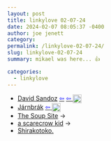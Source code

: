 ```yaml
---
layout: post
title: linkylove 02-07-24
date: 2024-02-07 08:05:37 -0400
author: joe jenett
category: 
permalink: /linkylove-02-07-24/
slug: linkylove-02-07-24
summary: mikael was here... 👍

categories:
  - linkylove
---
```

<ul class="linkylove">
	<li><a title="David Sandoz" href="https://davidsandoz.ch/">David Sandoz</a>  <a title="source" href="https://gitlab.com/explore/projects/topics/personal+website"><span style="color:blue;">&#8678;</span></a>  <a title="source" href="https://merveilles.town/@mikael"><span style="color:blue;">&#8678;</span> <img src="https://iwebthings.joejenett.com/images/mikael.png" title="you gotta love this guy!" alt="" width="20" style="vertical-align:middle"></a></li>
	<li><a title="Roger Ort" href="https://jarnbrak.net/">Járnbrák</a> <a title="source" href="https://merveilles.town/@mikael"><span style="color:blue;">&#8678;</span> <img src="https://iwebthings.joejenett.com/images/mikael.png" title="you gotta love this guy!" alt="" width="20" style="vertical-align:middle"></a></li>
	<li><a title="The Soup Site" href="https://thesoupsite.neocities.org/">The Soup Site</a> <span title="led to site shown below">&#8594;</span></li>
	<li><a title="a scarecrow kid" href="https://scarecrowkid.net/">a scarecrow kid</a> <span title="led to site shown below">&#8594;</span></li>
	<li><a title="----白子男----" href="https://shirakotoko.moe/">Shirakotoko.</a></li>
</ul>
<a style="display:none;" href="https://brid.gy/publish/mastodon"><small>(cross-posted to mastodon)</small></a>